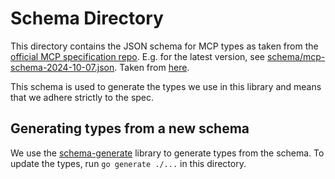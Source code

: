 # Schema Directory

This directory contains the JSON schema for MCP types as taken from the [official MCP specification repo](https://github.com/modelcontextprotocol/specification). E.g. for the latest version, see [schema/mcp-schema-2024-10-07.json](schema/mcp-schema-2024-10-07.json). Taken from [here](https://github.com/modelcontextprotocol/specification/blob/bb5fdd282a4d0793822a569f573ebc36804d38f8/schema/schema.json).

This schema is used to generate the types we use in this library and means that we adhere strictly to the spec.

## Generating types from a new schema

We use the [schema-generate](https://github.com/a-h/generate/cmd/schema-generate) library to generate types from the schema. To update the types, run `go generate ./...` in this directory.
